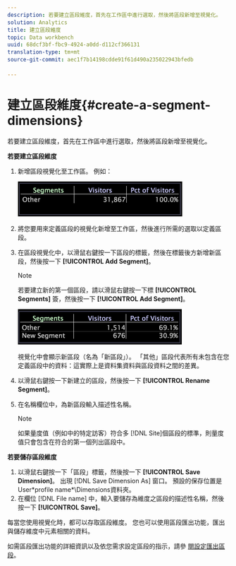 ```yaml
---
description: 若要建立區段維度，首先在工作區中進行選取，然後將區段新增至視覺化。
solution: Analytics
title: 建立區段維度
topic: Data workbench
uuid: 68dcf3bf-fbc9-4924-a0dd-d112cf366131
translation-type: tm+mt
source-git-commit: aec1f7b14198cdde91f61d490a235022943bfedb

---
```



# 建立區段維度{#create-a-segment-dimensions}

若要建立區段維度，首先在工作區中進行選取，然後將區段新增至視覺化。

**若要建立區段維度**

1. 新增區段視覺化至工作區。 例如：

   ![](assets/vis_Segment.png)

1. 將您要用來定義區段的視覺化新增至工作區，然後進行所需的選取以定義區段。
1. 在區段視覺化中，以滑鼠右鍵按一下區段的標籤，然後在標籤後方新增新區段，然後按一下 **[!UICONTROL Add Segment]**。

   >[!NOTE]
   >
   >若要建立新的第一個區段，請以滑鼠右鍵按一下標 **[!UICONTROL Segments]** 簽，然後按一下 **[!UICONTROL Add Segment]**。

   ![](assets/vis_SegmentNew.png)

   視覺化中會顯示新區段（名為「新區段」）。 「其他」區段代表所有未包含在您定義區段中的資料：這實際上是資料集資料與區段資料之間的差異。

1. 以滑鼠右鍵按一下新建立的區段，然後按一下 **[!UICONTROL Rename Segment]**。
1. 在名稱欄位中，為新區段輸入描述性名稱。

   >[!NOTE]
   >
   >如果量度值（例如中的特定訪客）符合多 [!DNL Site]個區段的標準，則量度值只會包含在符合的第一個列出區段中。

**若要儲存區段維度**

1. 以滑鼠右鍵按一下「區段」標籤，然後按一下 **[!UICONTROL Save Dimension]**。 出現 [!DNL Save Dimension As] 窗口。 預設的保存位置是User\*profile name*\Dimensions資料夾。
1. 在欄位 [!DNL File name] 中，輸入要儲存為維度之區段的描述性名稱，然後按一下 **[!UICONTROL Save]**。

每當您使用視覺化時，都可以存取區段維度。 您也可以使用區段匯出功能，匯出與儲存維度中元素相關的資料。

如需區段匯出功能的詳細資訊以及依您需求設定區段的指示，請參 [閱設定匯出區段](../../../../home/c-get-started/c-exp-data-seg-exp/t-config-sgts-expt.md#task-8857f221fa66463990ec9b60db6db372)。
